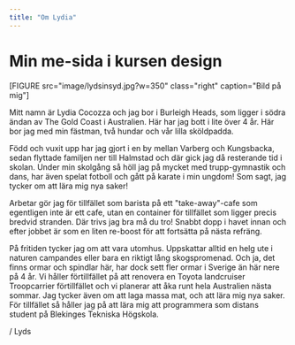 ```yaml
---
title: "Om Lydia"
---
```

Min me-sida i kursen design
=========================

[FIGURE src="image/lydsinsyd.jpg?w=350" class="right" caption="Bild på mig"]

Mitt namn är Lydia Cocozza och jag bor i Burleigh Heads, som ligger i södra ändan av The Gold Coast i Australien. Här har jag bott i lite över 4 år. Här bor jag med min fästman, två hundar och vår lilla sköldpadda.

Född och vuxit upp har jag gjort i en by mellan Varberg och Kungsbacka, sedan flyttade familjen ner till Halmstad och där gick jag då resterande tid i skolan. Under min skolgång så höll jag på mycket med trupp-gymnastik och dans, har även spelat fotboll och gått på karate i min ungdom! Som sagt, jag tycker om att lära mig nya saker!

Arbetar gör jag för tillfället som barista på ett "take-away"-cafe som egentligen inte är ett cafe, utan en container för tillfället som ligger precis bredvid stranden. Där trivs jag bra må du tro! Snabbt dopp i havet innan och efter jobbet är som en liten re-boost för att fortsätta på nästa refräng.

På fritiden tycker jag om att vara utomhus. Uppskattar alltid en helg ute i naturen campandes eller bara en riktigt lång skogspromenad. Och ja, det finns ormar och spindlar här, har dock sett fler ormar i Sverige än här nere på 4 år. Vi håller förtillfället på att renovera en Toyota landcruiser Troopcarrier förtillfället och vi planerar att åka runt hela Australien nästa sommar. Jag tycker även om att laga massa mat, och att lära mig nya saker. För tillfället så håller jag på att lära mig att programmera som distans student på Blekinges Tekniska Högskola.

/ Lyds
